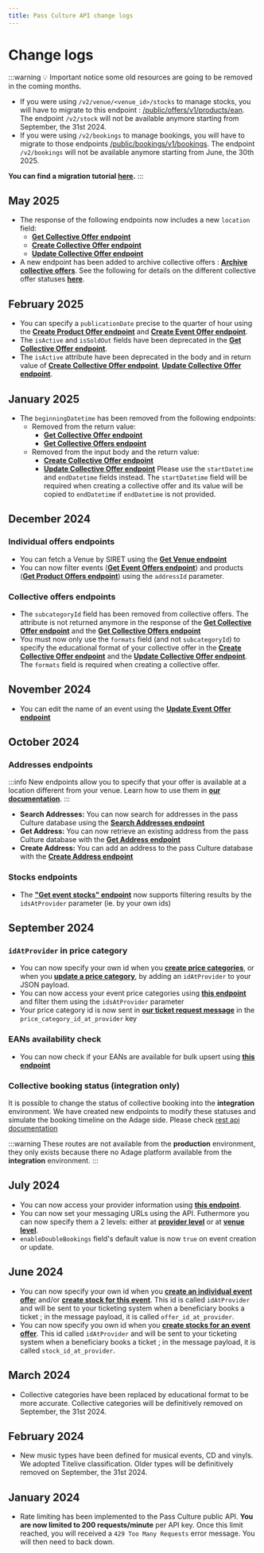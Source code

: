 ```yaml
---
title: Pass Culture API change logs
---
```


# Change logs

:::warning
💡 Important notice some old resources are going to be removed in the coming months.

- If you were using `/v2/venue/<venue_id>/stocks` to manage stocks, you will have to migrate to this endpoint : [/public/offers/v1/products/ean](/rest-api#tag/Product-Offer-Bulk-Operations/operation/PostProductOfferByEan). The endpoint `/v2/stock` will not be available anymore starting from September, the 31st 2024.
- If you were using `/v2/bookings` to manage bookings, you will have to migrate to those endpoints [/public/bookings/v1/bookings](/rest-api#tag/Bookings).  The endpoint `/v2/bookings` will not be available anymore starting from June, the 30th 2025.

**You can find a migration tutorial [here](/docs/tutorials/migrate-to-the-new-api).**
:::

## May 2025

- The response of the following endpoints now includes a new `location` field:
  - [**Get Collective Offer endpoint**](/rest-api#tag/Collective-Offers/operation/GetCollectiveOfferPublic)
  - [**Create Collective Offer endpoint**](/rest-api#tag/Collective-Offers/operation/PostCollectiveOfferPublic)
  - [**Update Collective Offer endpoint**](/rest-api#tag/Collective-Offers/operation/PatchCollectiveOfferPublic)
- A new endpoint has been added to archive collective offers : [**Archive collective offers**](/rest-api#tag/Collective-Offers/operation/ArchiveCollectiveOffers). See the following for details on the different collective offer statuses [**here**](/docs/understanding-our-api/resources/collective-offers#collective-offer-status-and-allowed-actions).

## February 2025

- You can specify a `publicationDate` precise to the quarter of hour using the [**Create Product Offer endpoint**](/rest-api#tag/Product-Offers/operation/PostProductOffer) and [**Create Event Offer endpoint**](/rest-api#tag/Event-Offers/operation/PostEventOffer).
- The `isActive` and `isSoldOut` fields have been deprecated in the [**Get Collective Offer endpoint**](/rest-api#tag/Collective-Offers/operation/GetCollectiveOfferPublic).
- The `isActive` attribute have been deprecated in the body and in return value of [**Create Collective Offer endpoint**](/rest-api#tag/Collective-Offers/operation/PostCollectiveOfferPublic), [**Update Collective Offer endpoint**](/rest-api#tag/Collective-Offers/operation/PatchCollectiveOfferPublic).

## January 2025
- The `beginningDatetime` has been removed from the following endpoints:
  - Removed from the return value:
    - [**Get Collective Offer endpoint**](/rest-api#tag/Collective-Offers/operation/GetCollectiveOfferPublic)
    - [**Get Collective Offers endpoint**](/rest-api#tag/Collective-Offers/operation/GetCollectiveOffersPublic)
  - Removed from the input body and the return value:
    - [**Create Collective Offer endpoint**](/rest-api#tag/Collective-Offers/operation/PostCollectiveOfferPublic)
    - [**Update Collective Offer endpoint**](/rest-api#tag/Collective-Offers/operation/PatchCollectiveOfferPublic)
  Please use the `startDatetime` and `endDatetime` fields instead.
  The `startDatetime` field will be required when creating a collective offer and its value will be copied to `endDatetime` if `endDatetime` is not provided.

## December 2024

### Individual offers endpoints

- You can fetch a Venue by SIRET using the [**Get Venue endpoint**](/rest-api#tag/Venues/operation/GetVenueBySiret)
- You can now filter events ([**Get Event Offers endpoint**](/rest-api#tag/Event-Offers/operation/GetEvents)) and products ([**Get Product Offers endpoint**](/rest-api#tag/Product-Offers/operation/GetProducts)) using the `addressId` parameter.

### Collective offers endpoints

- The `subcategoryId` field has been removed from collective offers. The attribute is not returned anymore in the response of the [**Get Collective Offer endpoint**](/rest-api#tag/Collective-Offers/operation/GetCollectiveOfferPublic) and the [**Get Collective Offers endpoint**](/rest-api#tag/Collective-Offers/operation/GetCollectiveOffersPublic)
- You must now only use the `formats` field (and not `subcategoryId`) to specify the educational format of your collective offer in the [**Create Collective Offer endpoint**](/rest-api#tag/Collective-Offers/operation/PostCollectiveOfferPublic) and the [**Update Collective Offer endpoint**](/rest-api#tag/Collective-Offers/operation/PatchCollectiveOfferPublic). The `formats` field is required when creating a collective offer.


## November 2024

- You can edit the name of an event using the [**Update Event Offer endpoint**](/rest-api#tag/Event-Offers/operation/EditEvent)

## October 2024

### Addresses endpoints

:::info
New endpoints allow you to specify that your offer is available at a location different from your venue. Learn how to use them in [**our documentation**](/rest-api#tag/Addresses).
:::


- **Search Addresses:** You can now search for addresses in the pass Culture database using the [**Search Addresses endpoint**](/rest-api#tag/Addresses/operation/SearchAddresses)
- **Get Address:** You can now retrieve an existing address from the pass Culture database with the [**Get Address endpoint**](/rest-api#tag/Addresses/operation/GetAddress)
- **Create Address:** You can add an address to the pass Culture database with the [**Create Address endpoint**](/rest-api#tag/Addresses/operation/CreateAddress)

### Stocks endpoints
- The [**"Get event stocks" endpoint**](/rest-api#tag/Event-Offer-Stocks/operation/GetEventStocks) now supports filtering results by the `idsAtProvider` parameter (ie. by your own ids)

## September 2024

### `idAtProvider` in price category
- You can now specify your own id when you [**create price categories**](/rest-api#tag/Event-Offer-Price-Categories/operation/PostEventPriceCategories), or when you [**update a price category**](/rest-api#tag/Event-Offer-Price-Categories/operation/PatchEventPriceCategory), by adding an `idAtProvider` to your JSON payload.
- You can now access your event price categories using [**this endpoint**](/rest-api#tag/Event-Offer-Price-Categories/operation/GetEventPriceCategories) and filter them using the `idsAtProvider` parameter
- Your price category id is now sent in [**our ticket request message**](/docs/understanding-our-api/managing-bookings/connection-with-ticketing-system#-our-request-payload) in the `price_category_id_at_provider` key

### EANs availability check
- You can now check if your EANs are available for bulk upsert using [**this endpoint**](/rest-api#tag/Product-offer-bulk-operations/operation/CheckEansAvailability)

### Collective booking status (integration only)
It is possible to change the status of collective booking into the **integration** environment. We have created new endpoints to modify these statuses and simulate the booking timeline on the Adage side. Please check [rest api documentation](/rest-api#tag/Adage-Mock-(Collective-Bookings))

:::warning
These routes are not available from the **production** environment, they only exists because there no Adage platform available from the **integration** environment.
:::

## July 2024

- You can now access your provider information using [**this endpoint**](/rest-api#tag/Providers/operation/GetProvider).
- You can now set your messaging URLs using the API. Futhermore you can now specify them a 2 levels: either at [**provider level**](/rest-api#tag/Providers/operation/UpdateProvider) or at [**venue level**](/rest-api#tag/Providers/operation/UpdateVenueExternalUrls).
- `enableDoubleBookings` field's default value is now `true` on event creation or update.

## June 2024

- You can now specify your own id when you [**create an individual event offe**r](/rest-api#tag/Event-Offers/operation/PostEventOffer) and/or [**create stock for this event**](/rest-api#tag/Event-Offer-Stocks/operation/PostEventStocks). This id is called `idAtProvider` and will be sent to your ticketing system when a beneficiary books a ticket ; in the message payload, it is called `offer_id_at_provider`.
- You can now specify you own id when you [**create stocks for an event offer**](/rest-api#tag/Event-Offer-Stocks/operation/PostEventStocks). This id called `idAtProvider` and will be sent to your ticketing system when a beneficiary books a ticket ; in the message payload, it is called `stock_id_at_provider`.

## March 2024

- Collective categories have been replaced by educational format to be more accurate. Collective categories will be definitively removed on September, the 31st 2024.

## February 2024

- New music types have been defined for musical events, CD and vinyls. We adopted Titelive classification. Older types will be definitively removed on September, the 31st 2024.

## January 2024

- Rate limiting has been implemented to the Pass Culture public API. **You are now limited to 200 requests/minute** per API key.
  Once this limit reached, you will received a `429 Too Many Requests` error message. You will then need to back down.
